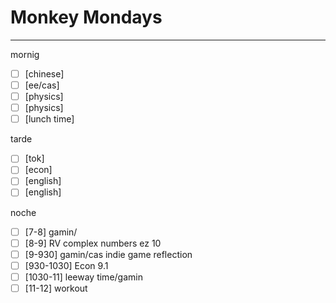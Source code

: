 # Monkey Mondays
---
mornig
- [ ] [chinese] 
- [ ] [ee/cas] 
- [ ] [physics] 
- [ ] [physics] 
- [ ] [lunch time] 

tarde
- [ ] [tok] 
- [ ] [econ] 
- [ ] [english] 
- [ ] [english] 

noche
- [ ] [7-8] gamin/
- [ ] [8-9] RV complex numbers ez 10
- [ ] [9-930] gamin/cas indie game reflection
- [ ] [930-1030] Econ 9.1
- [ ] [1030-11] leeway time/gamin
- [ ] [11-12] workout